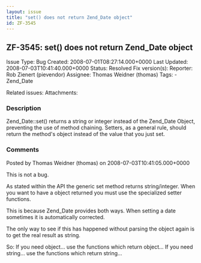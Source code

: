 ```yaml
---
layout: issue
title: "set() does not return Zend_Date object"
id: ZF-3545
---
```


ZF-3545: set() does not return Zend\_Date object
------------------------------------------------

 Issue Type: Bug Created: 2008-07-01T08:27:14.000+0000 Last Updated: 2008-07-03T10:41:40.000+0000 Status: Resolved Fix version(s): 
 Reporter:  Rob Zienert (pievendor)  Assignee:  Thomas Weidner (thomas)  Tags: - Zend\_Date
 
 Related issues: 
 Attachments: 
### Description

Zend\_Date::set() returns a string or integer instead of the Zend\_Date Object, preventing the use of method chaining. Setters, as a general rule, should return the method's object instead of the value that you just set.

 

 

### Comments

Posted by Thomas Weidner (thomas) on 2008-07-03T10:41:05.000+0000

This is not a bug.

As stated within the API the generic set method returns string/integer. When you want to have a object returned you must use the specialized setter functions.

This is because Zend\_Date provides both ways. When setting a date sometimes it is automatically corrected.

The only way to see if this has happened without parsing the object again is to get the real result as string.

So: If you need object... use the functions which return object... If you need string... use the functions which return string...

 

 